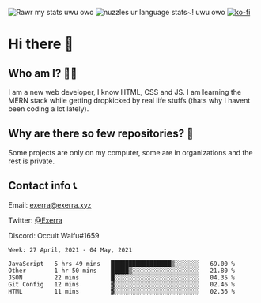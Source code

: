 ![Rawr my stats uwu owo](https://github-readme-stats.vercel.app/api?username=Exerra&show_icons=true&theme=buefy)
![nuzzles ur language stats~! uwu owo](https://github-readme-stats.vercel.app/api/top-langs/?username=Exerra&layout=compact)
[![ko-fi](https://www.ko-fi.com/img/githubbutton_sm.svg)](https://ko-fi.com/X8X130H96)
# Hi there 👋
## Who am I? 🙋‍♀️
I am a new web developer, I know HTML, CSS and JS. I am learning the MERN stack while getting dropkicked by real life stuffs (thats why I havent been coding a lot lately).
## Why are there so few repositories? 🤔
Some projects are only on my computer, some are in organizations and the rest is private.
## Contact info 📞
Email: [exerra@exerra.xyz](mailto:exerra@exerra.xyz)

Twitter: [@Exerra](https://twitter.com/exerra)

Discord: Occult Waifu#1659

<!--START_SECTION:waka-->
```text
Week: 27 April, 2021 - 04 May, 2021

JavaScript   5 hrs 49 mins   █████████████████▒░░░░░░░   69.00 % 
Other        1 hr 50 mins    █████▒░░░░░░░░░░░░░░░░░░░   21.80 % 
JSON         22 mins         █░░░░░░░░░░░░░░░░░░░░░░░░   04.35 % 
Git Config   12 mins         ▓░░░░░░░░░░░░░░░░░░░░░░░░   02.46 % 
HTML         11 mins         ▓░░░░░░░░░░░░░░░░░░░░░░░░   02.36 % 
```
<!--END_SECTION:waka-->

